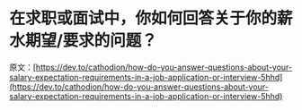 # 在求职或面试中，你如何回答关于你的薪水期望/要求的问题？

原文：[https://dev.to/cathodion/how-do-you-answer-questions-about-your-salary-expectation-requirements-in-a-job-application-or-interview-5hhd](https://dev.to/cathodion/how-do-you-answer-questions-about-your-salary-expectation-requirements-in-a-job-application-or-interview-5hhd)